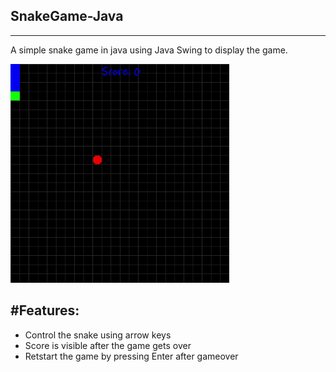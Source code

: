 ## SnakeGame-Java
-----------------
A simple snake game in java  using Java Swing to display the game. 

<img src="Snake_demo.gif" width=350px height=350px />

#Features:
---------
  * Control the snake using arrow keys
  * Score is visible after the game gets over
  * Retstart the game by  pressing Enter after gameover
  
